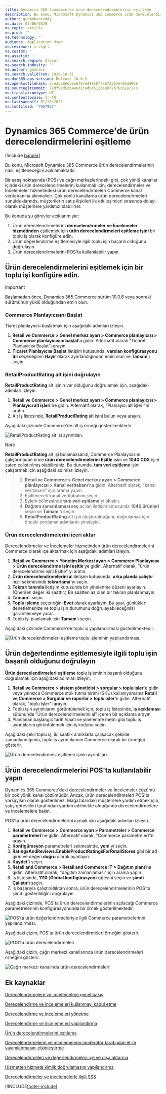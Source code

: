 ```yaml
---
title: Dynamics 365 Commerce'de ürün derecelendirmelerini eşitleme
description: Bu konu, Microsoft Dynamics 365 Commerce ürün derecelendirmelerinin nasıl eşitleneceğini açıklamaktadır.
author: gvrmohanreddy
ms.date: 02/06/2020
ms.topic: article
ms.prod: ''
ms.technology: ''
audience: Application User
ms.reviewer: v-chgri
ms.custom: ''
ms.assetid: ''
ms.search.region: Global
ms.search.industry: ''
ms.author: gmohanv
ms.search.validFrom: 2019-10-31
ms.dyn365.ops.version: Release 10.0.5
ms.openlocfilehash: 3ceac78e6dbc6f83ed4968f76672367e79bdd968
ms.sourcegitcommit: 7adf9ad53b4e6d1c4d5d612ce0977b76c61ec173
ms.translationtype: HT
ms.contentlocale: tr-TR
ms.lasthandoff: 01/13/2022
ms.locfileid: "7967962"
---
```

# <a name="sync-product-ratings-in-dynamics-365-commerce"></a>Dynamics 365 Commerce'de ürün derecelendirmelerini eşitleme

[!include [banner](includes/banner.md)]

Bu konu, Microsoft Dynamics 365 Commerce ürün derecelendirmelerinin nasıl eşitleneceğini açıklamaktadır.

Bir satış noktasında (POS) ve çağrı merkezlerindeki gibi, çok yönlü kanallar içindeki ürün derecelendirmelerini kullanmak için, derecelendirmeler ve İncelemeler hizmetindeki ürün derecelendirmeleri Commerce kanal veritabanına alınmalıdır. Çok yönlü kanallarda ürün derecelendirmeleri sunulduklarında, müşterilerin satış ilişkileri ile etkileşimleri sırasında dolaylı olarak müşterilere yardımcı olabilirler.

Bu konuda şu görevler açıklanmıştır:

1. Ürün derecelendirmelerini **derecelendirmeler ve İncelemeler hizmetinden** eşitlemek için **ürün derecelendirmeleri eşitleme işini** bir toplu iş olarak konfigüre edin.
1. Ürün değerlendirme eşitlemesiyle ilgili toplu işin başarılı olduğunu doğrulayın.
1. Ürün derecelendirmelerini POS'ta kullanılabilir yapın.

## <a name="configure-a-batch-job-to-synchronize-product-ratings"></a>Ürün derecelendirmelerini eşitlemek için bir toplu işi konfigüre edin.

> [!IMPORTANT]
> Başlamadan önce, Dynamics 365 Commerce sürüm 10.0.6 veya sonraki sürümünün yüklü olduğundan emin olun.

### <a name="initialize-the-commerce-scheduler"></a>Commerce Planlayıcısını Başlat

Tiaret planlayıcısı başlatmak için aşağıdaki adımları izleyin.

1. **Retail ve Commerce \> Genel merkez ayarı \> Commerce planlayıcısı \> Commerce planlayıcısını başlat**'a gidin. Alternatif olarak "Ticaret Planlayıcısı Başlat"ı arayın.
1. **Ticaret Planlayıcısı Başlat** iletişim kutusunda, **varolan konfigürasyonu Sil** seçeneğinin **Hayır** olarak ayarlandığından emin olun ve **Tamam**'ı seçin.

### <a name="verify-the-retailproductrating-subjob"></a>RetailProductRating alt işini doğrulayın

**RetailProductRating** alt işinin var olduğunu doğrulamak için, aşağıdaki adımları izleyin.

1. **Retail ve Commerce \> Genel merkez ayarı \> Commerce planlayıcısı \> Planlayıcı alt işleri**'ne gidin. Alternatif olarak, "Planlayıcı alt işleri"ni aratın.
1. Alt iş listesinde, **RetailProductRating** alt işini bulun veya arayın.

Aşağıdaki çizimde Commerce'de alt iş örneği gösterilmektedir.

![RetailProductRating alt işi ayrıntıları.](media/rnr-hq-ratings-sub-job.png)

> [!NOTE]
> **RetailProductRating** alt işi bulamazsanız, Commerce Planlayıcısını çalıştırmadan önce **ürün derecelendirmelerini Eşitle** işini ve **1040 CDX** işini zaten çalıştırılmış olabilirsiniz. Bu durumda, **tam veri eşitleme** işini çalıştırmak için aşağıdaki adımları izleyin.

> 1. **Retail ve Commerce \> Genel merkez ayarı \> Commerce planlayıcısı \> Kanal veritabanı**'na gidin. Alternatif olarak, "kanal veritabanı" için arama yapın.
> 1. Eşitlenecek kanal veritabanını seçin.
> 1. Eylem bölmesinde **tam veri eşitleme**'yi tıklatın.
> 1. **Dağıtım zamanlaması seç** açılan iletişim kutusunda **1040 ürünleri** seçin ve **Tamam** 'ı seçin.
> 1. **RetailProductRating** alt işin oluşturulduğunu doğrulamak için önceki yordamın adımlarını yineleyin.

### <a name="import-product-ratings"></a>Ürün derecelendirmelerini içeri aktar

Derecelendirmeler ve İncelemeler hizmetinden ürün derecelendirmelerini Commerce olarak içe aktarmak için aşağıdaki adımları izleyin.

1. **Retail ve Commerce \> Yönetim Merkezi ayarı \> Commerce Planlayıcısı \> Ürün derecelendirme işini eşitle**'ye gidin. Alternatif olarak, "ürün derecelendirme işini Eşitle" yi aratın.
1. **Ürün derecelendirmelerini al** iletişim kutusunda, **arka planda çalıştır** hızlı sekmesinde **tekrarlama**'yı seçin.
1. **Tekrarı tanımla** iletişim kutusunda bir yinelenme düzeni ayarlayın. (Önerilen değer iki saattir.) Bir saatten az olan bir tekrarı planlanmayın.
1. **Tamam**'ı seçin.
1. **Toplu işleme** seçeneğini **Evet** olarak ayarlayın. Bu ayar, günlükleri denetlemenize ve toplu işin durumunu doğrulayabileceğinizi garantilemeye yarar.
1. Toplu işi planlamak için **Tamam**'ı seçin.

Aşağıdaki çizimde Commerce'de toplu iş yapılandırması gösterilmektedir.

![Ürün derecelendirmeleri eşitleme toplu işleminin yapılandırması.](media/rnr-hq-batchjob-recurrence.png)

## <a name="verify-that-the-batch-job-for-product-rating-synchronization-was-successful"></a>Ürün değerlendirme eşitlemesiyle ilgili toplu işin başarılı olduğunu doğrulayın

**Ürün derecelendirmeleri eşitleme** toplu işleminin başarılı olduğunu doğrulamak için aşağıdaki adımları izleyin.

1. **Retail ve Commerce \> sistem yöneticisi \> sorgular \> toplu işler**'e gidin veya yalnızca Commerce stok tutma birimi (SKU) kullanıyorsanız **Retail ve Commerce \> Sorgular ve raporlar \> toplu işler**'e gidin. Alternatif olarak, "toplu işler"i arayın.
1. Toplu işin ayrıntılarını görüntülemek için, toplu iş listesinde, **iş açıklaması** sütununda "Ürün derecelendirmelerini al" içeren bir açıklama arayın.
1. Planlanan başlangıç tarihi/saati ve yinelenme metni gibi toplu iş ayrıntılarını görüntülemek için iş kodunu seçin.

Aşağıdaki şekil toplu iş, iki saatlik aralıklarla çalışacak şekilde zamanlandığında, toplu iş ayrıntılarının Commerce olarak bir örneğini gösterir.

![Ürün derecelendirmesi eşitleme işinin ayrıntıları.](media/rnr-hq-batchjob-status-checking.png)

## <a name="make-product-ratings-available-at-the-pos"></a>Ürün derecelendirmelerini POS'ta kullanılabilir yapın

Dynamics 365 Commerce'deki derecelendirmeler ve İncelemeler çözümü bir çok yönlü kanal çözümüdür. Ancak, ürün derecelendirmeleri POS'ta varsayılan olarak gösterilmez. Mağazalardaki müşterilere yardım etmek için, satış görevlileri tarafından yardım edilmekte olduğunda derecelendirmelere ve incelemelere bakın.

POS'ta ürün derecelendirmelerini açmak için aşağıdaki adımları izleyin.

1. **Retail ve Commerce \> Commerce ayarı \> Parametreler \> Commerce parametreleri**'ne gidin. Alternatif olarak, "Commerce parametreleri"ni arayın.
1. **Konfigürasyon** parametreleri sekmesinde, **yeni**'yi seçin.
1. **RatingsAndReviews.EnableProductRatingsForRetailStores** gibi bir ad girin ve değeri **doğru** olarak ayarlayın.
1. **Kaydet**'i seçin.
1. **Retail and Commerce \> Retail and Commerce IT \> Dağıtım planı**'na gidin. Alternatif olarak, "dağıtım zamanlaması" için arama yapın.
1. İş listesinde, **1110** (**Global konfigürasyon**) öğesini seçin ve **şimdi Çalıştır**'ı seçin.
1. İş başarıyla çalıştırıldıktan sonra, ürün derecelendirmelerinin POS'ta şimdi gösterildiğini doğrulayın.

Aşağıdaki çizimde, POS'ta ürün derecelendirmelerinin açılacağı Commerce parametrelerinin konfigürasyonunda bir örnek gösterilmektedir.

![POS'ta ürün değerlendirmeleriyle ilgili Commerce parametrelerinin yapılandırması.](media/rnr-hq-enable-ratings-in-pos.png)

Aşağıdaki çizim, POS'ta ürün derecelendirmeleri örneğini gösterir.

![POS'ta ürün derecelendirmeleri.](media/rnr-pos-catalog-ratings.png)

Aşağıdaki çizim, çağrı merkezi kanallarında ürün derecelendirmeleri örneğini gösterir.

![Çağrı merkezi kanalında ürün derecelendirmeleri.](media/rnr-call-center-ratings.png)

## <a name="additional-resources"></a>Ek kaynaklar

[Derecelendirmelere ve incelemelere genel bakış](ratings-reviews-overview.md)

[Derecelendirme ve incelemeleri kullanmayı kabul etme](opt-in-ratings-reviews.md)

[Derecelendirme ve incelemeleri yönetme](manage-reviews.md)

[Derecelendirme ve incelemeleri yapılandırma](configure-ratings-reviews.md)

[Ürün derecelendirmelerini eşitleme](sync-product-ratings.md)

[Derecelendirmelerin ve incelemelerin moderatör tarafından el ile yayımlanmasını etkinleştirme](manual-publish-rating-reviews.md)

[Derecelendirmeleri ve değerlendirmeleri içe ve dışa aktarma](import-export-reviews.md)

[Hizmetten hizmete kimlik doğrulamasını yapılandırma](service-to-service-auth.md)

[Derecelendirmeler ve incelemelerle ilgili SSS](ratings-reviews-faq.md)


[!INCLUDE[footer-include](../includes/footer-banner.md)]
